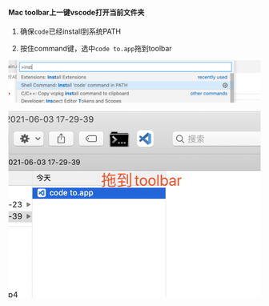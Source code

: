 

#### Mac toolbar上一键vscode打开当前文件夹 

1. 确保`code`已经install到系统PATH
   
   
2. 按住command键，选中`code to.app`拖到toolbar 
   

![install code](res/image-20210603174702784.png)



![image-20210603175033278](res/image-20210603175033278.png)
